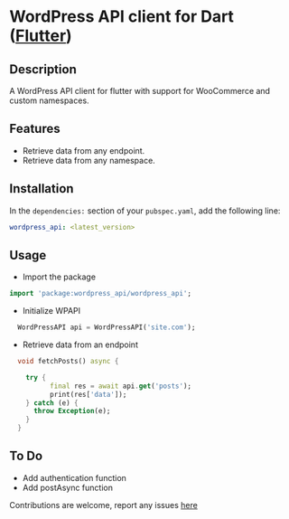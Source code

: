 # WordPress API client for Dart ([Flutter](http://flutter.io))

## Description

A WordPress API client for flutter with support for WooCommerce and custom namespaces.

## Features

- Retrieve data from any endpoint.
- Retrieve data from any namespace.

## Installation

In the `dependencies:` section of your `pubspec.yaml`, add the following line:

```yaml
wordpress_api: <latest_version>
```

## Usage

- Import the package

```dart
import 'package:wordpress_api/wordpress_api';
```

- Initialize WPAPI

```dart
  WordPressAPI api = WordPressAPI('site.com');
```

- Retrieve data from an endpoint

```dart
  void fetchPosts() async {

    try {
          final res = await api.get('posts');
          print(res['data']);
    } catch (e) {
      throw Exception(e);
    }
  }
```

## To Do

- Add authentication function
- Add postAsync function

Contributions are welcome, report any issues [here](https://github.com/dhmgroup/dart-wp/issues)
